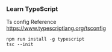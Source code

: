 ### Learn TypeScript

Ts config Reference<br/>
https://www.typescriptlang.org/tsconfig

    npm run install -g typescript
    tsc --init
